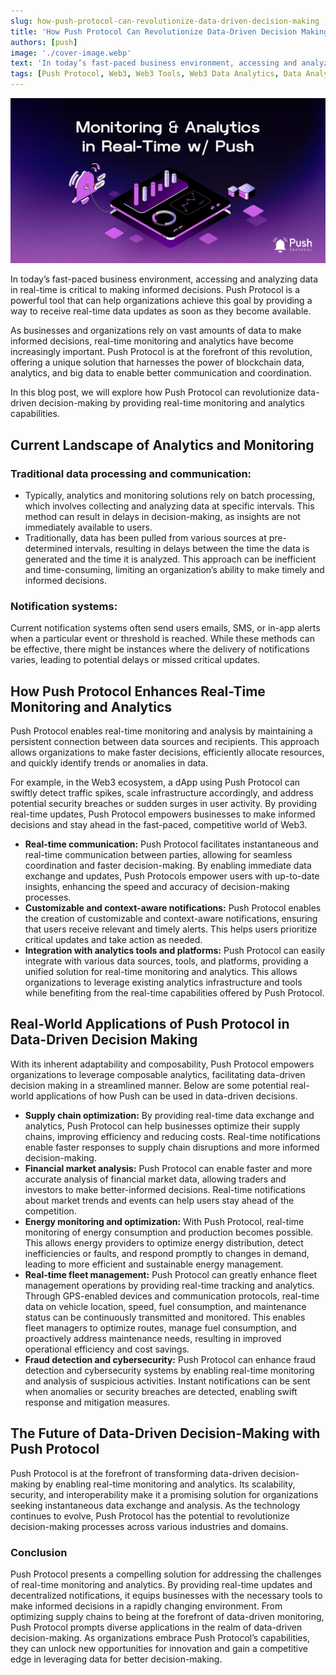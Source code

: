 ```yaml
---
slug: how-push-protocol-can-revolutionize-data-driven-decision-making
title: 'How Push Protocol Can Revolutionize Data-Driven Decision Making📊'
authors: [push]
image: './cover-image.webp'
text: 'In today’s fast-paced business environment, accessing and analyzing data in real-time is critical to making informed decisions. Push Protocol is a powerful tool that can help organizations achieve this goal by providing a way to receive real-time data updates as soon as they become available.'
tags: [Push Protocol, Web3, Web3 Tools, Web3 Data Analytics, Data Analytics]
---
```


![Cover image of How Push Protocol Can Revolutionize Data-Driven Decision Making📊](./cover-image.webp)

<!--truncate-->

In today’s fast-paced business environment, accessing and analyzing data in real-time is critical to making informed decisions. Push Protocol is a powerful tool that can help organizations achieve this goal by providing a way to receive real-time data updates as soon as they become available.

As businesses and organizations rely on vast amounts of data to make informed decisions, real-time monitoring and analytics have become increasingly important. Push Protocol is at the forefront of this revolution, offering a unique solution that harnesses the power of blockchain data, analytics, and big data to enable better communication and coordination.

In this blog post, we will explore how Push Protocol can revolutionize data-driven decision-making by providing real-time monitoring and analytics capabilities.

## Current Landscape of Analytics and Monitoring

### Traditional data processing and communication:

- Typically, analytics and monitoring solutions rely on batch processing, which involves collecting and analyzing data at specific intervals. This method can result in delays in decision-making, as insights are not immediately available to users.
- Traditionally, data has been pulled from various sources at pre-determined intervals, resulting in delays between the time the data is generated and the time it is analyzed. This approach can be inefficient and time-consuming, limiting an organization’s ability to make timely and informed decisions.

### Notification systems:

Current notification systems often send users emails, SMS, or in-app alerts when a particular event or threshold is reached. While these methods can be effective, there might be instances where the delivery of notifications varies, leading to potential delays or missed critical updates.

## How Push Protocol Enhances Real-Time Monitoring and Analytics

Push Protocol enables real-time monitoring and analysis by maintaining a persistent connection between data sources and recipients. This approach allows organizations to make faster decisions, efficiently allocate resources, and quickly identify trends or anomalies in data.

For example, in the Web3 ecosystem, a dApp using Push Protocol can swiftly detect traffic spikes, scale infrastructure accordingly, and address potential security breaches or sudden surges in user activity. By providing real-time updates, Push Protocol empowers businesses to make informed decisions and stay ahead in the fast-paced, competitive world of Web3.

- <b>Real-time communication:</b> Push Protocol facilitates instantaneous and real-time communication between parties, allowing for seamless coordination and faster decision-making. By enabling immediate data exchange and updates, Push Protocols empower users with up-to-date insights, enhancing the speed and accuracy of decision-making processes.
- <b>Customizable and context-aware notifications:</b> Push Protocol enables the creation of customizable and context-aware notifications, ensuring that users receive relevant and timely alerts. This helps users prioritize critical updates and take action as needed.
- <b>Integration with analytics tools and platforms:</b> Push Protocol can easily integrate with various data sources, tools, and platforms, providing a unified solution for real-time monitoring and analytics. This allows organizations to leverage existing analytics infrastructure and tools while benefiting from the real-time capabilities offered by Push Protocol.

## Real-World Applications of Push Protocol in Data-Driven Decision Making

With its inherent adaptability and composability, Push Protocol empowers organizations to leverage composable analytics, facilitating data-driven decision making in a streamlined manner. Below are some potential real-world applications of how Push can be used in data-driven decisions.

- <b>Supply chain optimization:</b> By providing real-time data exchange and analytics, Push Protocol can help businesses optimize their supply chains, improving efficiency and reducing costs. Real-time notifications enable faster responses to supply chain disruptions and more informed decision-making.
- <b>Financial market analysis:</b> Push Protocol can enable faster and more accurate analysis of financial market data, allowing traders and investors to make better-informed decisions. Real-time notifications about market trends and events can help users stay ahead of the competition.
- <b>Energy monitoring and optimization:</b> With Push Protocol, real-time monitoring of energy consumption and production becomes possible. This allows energy providers to optimize energy distribution, detect inefficiencies or faults, and respond promptly to changes in demand, leading to more efficient and sustainable energy management.
- <b>Real-time fleet management:</b> Push Protocol can greatly enhance fleet management operations by providing real-time tracking and analytics. Through GPS-enabled devices and communication protocols, real-time data on vehicle location, speed, fuel consumption, and maintenance status can be continuously transmitted and monitored. This enables fleet managers to optimize routes, manage fuel consumption, and proactively address maintenance needs, resulting in improved operational efficiency and cost savings.
- <b>Fraud detection and cybersecurity:</b> Push Protocol can enhance fraud detection and cybersecurity systems by enabling real-time monitoring and analysis of suspicious activities. Instant notifications can be sent when anomalies or security breaches are detected, enabling swift response and mitigation measures.

## The Future of Data-Driven Decision-Making with Push Protocol

Push Protocol is at the forefront of transforming data-driven decision-making by enabling real-time monitoring and analytics. Its scalability, security, and interoperability make it a promising solution for organizations seeking instantaneous data exchange and analysis. As the technology continues to evolve, Push Protocol has the potential to revolutionize decision-making processes across various industries and domains.

### Conclusion

Push Protocol presents a compelling solution for addressing the challenges of real-time monitoring and analytics. By providing real-time updates and decentralized notifications, it equips businesses with the necessary tools to make informed decisions in a rapidly changing environment. From optimizing supply chains to being at the forefront of data-driven monitoring, Push Protocol prompts diverse applications in the realm of data-driven decision-making. As organizations embrace Push Protocol’s capabilities, they can unlock new opportunities for innovation and gain a competitive edge in leveraging data for better decision-making.
